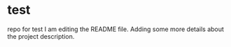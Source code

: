 # test
repo for test 
I am editing the README file. Adding some more details about the project description.

